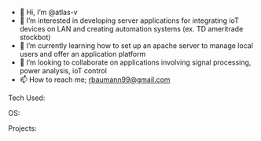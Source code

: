 - 👋 Hi, I’m @atlas-v
- 👀 I’m interested in developing server applications for integrating ioT devices on LAN and creating automation systems (ex. TD ameritrade stockbot)
- 🌱 I’m currently learning how to set up an apache server to manage local users and offer an application platform
- 💞️ I’m looking to collaborate on applications involving signal processing, power analysis, ioT control 
- 📫 How to reach me; rbaumann99@gmail.com

Tech Used:
<p align="center">
  <a style="pointer-events: none;  cursor: default;>
    <img src="https://skillicons.dev/icons?i=html,js,css,nodejs,postgresql,react,python&perline=3&theme=light" />
  </a>
</p>
OS:
<p align="center">
  <a style="pointer-events: none;  cursor: default;>
    <img src="https://skillicons.dev/icons?i=linux&theme=light" />
  </a>
</p>
Projects:
<p align="center">
  <a style="pointer-events: none;  cursor: default;>
    <img src="https://skillicons.dev/icons?i=raspberrypi,ros&theme=light" />
  </a>
</p>
